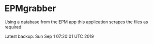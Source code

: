 # EPMgrabber
Using a database from the EPM app this application scrapes the files as required


Latest backup: Sun Sep 1 07:20:01 UTC 2019
